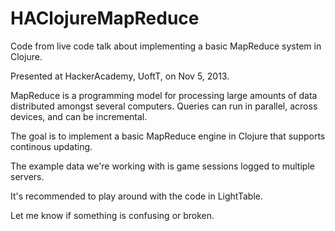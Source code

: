 HAClojureMapReduce
==================

Code from live code talk about implementing a basic MapReduce system in Clojure.

Presented at HackerAcademy, UoftT, on Nov 5, 2013.

MapReduce is a programming model for processing large amounts of data distributed amongst several computers. Queries can run in parallel, across devices, and can be incremental.

The goal is to implement a basic MapReduce engine in Clojure that supports continous updating.

The example data we're working with is game sessions logged to multiple servers.

It's recommended to play around with the code in LightTable.

Let me know if something is confusing or broken.
